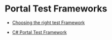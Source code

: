 
<a name="portal-test-frameworks"></a>
# Portal Test Frameworks
* [Choosing the right test Framework](portalfx-choosing-test-framework.md#choosing-the-right-test-framework)

* [C# Portal Test Framework](portalfx-test.md#c-portal-test-framework)


